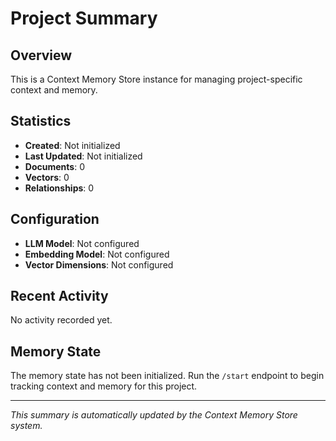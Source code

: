 # Project Summary

## Overview
This is a Context Memory Store instance for managing project-specific context and memory.

## Statistics
- **Created**: Not initialized
- **Last Updated**: Not initialized
- **Documents**: 0
- **Vectors**: 0
- **Relationships**: 0

## Configuration
- **LLM Model**: Not configured
- **Embedding Model**: Not configured
- **Vector Dimensions**: Not configured

## Recent Activity
No activity recorded yet.

## Memory State
The memory state has not been initialized. Run the `/start` endpoint to begin tracking context and memory for this project.

---
*This summary is automatically updated by the Context Memory Store system.*